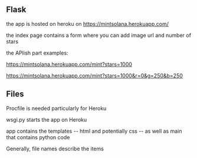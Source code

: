 ## Flask

the app is hosted on heroku on https://mintsolana.herokuapp.com/

the index page contains a form where you can add image url and number of stars

the APIish part examples:

https://mintsolana.herokuapp.com/mint?stars=1000

https://mintsolana.herokuapp.com/mint?stars=1000&r=0&g=250&b=250

## Files

Procfile is needed particularly for Heroku

wsgi.py starts the app on Heroku

app contains the templates -- html and potentially css -- as well as main that contains python code

Generally, file names describe the items